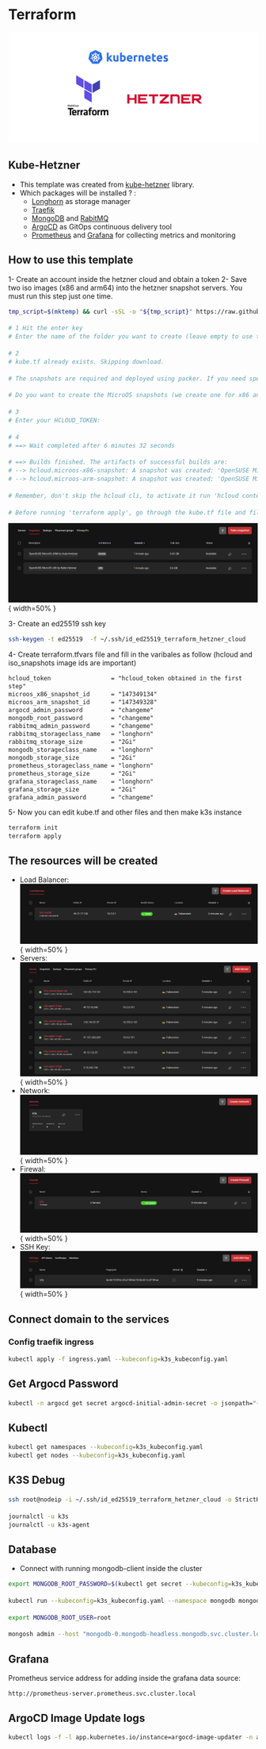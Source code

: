 # Terraform

![Hetzner + Terrafom = Kubernetes](./.images/hetzner_terraform_kubernetes.png)

## Kube-Hetzner

- This template was created from [kube-hetzner](https://github.com/kube-hetzner/terraform-hcloud-kube-hetzner/blob/master/kube.tf.example) library.
- Which packages will be installed ? :
  - [Longhorn](https://longhorn.io/) as storage manager
  - [Traefik](https://traefik.io/)
  - [MongoDB](https://www.mongodb.com/) and [RabitMQ](https://rabbitmq.com/)
  - [ArgoCD](https://argo-cd.readthedocs.io/en/stable/) as GitOps continuous delivery tool
  - [Prometheus](https://prometheus.io/) and [Grafana](https://grafana.com/) for collecting metrics and monitoring

## How to use this template

1- Create an account inside the hetzner cloud and obtain a token
2- Save two iso images (x86 and arm64) into the hetzner snapshot servers. You must run this step just one time.

```bash
tmp_script=$(mktemp) && curl -sSL -o "${tmp_script}" https://raw.githubusercontent.com/kube-hetzner/terraform-hcloud-kube-hetzner/master/scripts/create.sh && chmod +x "${tmp_script}" && "${tmp_script}" && rm "${tmp_script}"

# 1 Hit the enter key
# Enter the name of the folder you want to create (leave empty to use the current directory instead, useful for upgrades):

# 2
# kube.tf already exists. Skipping download.

# The snapshots are required and deployed using packer. If you need specific extra packages, you need to choose no and edit hcloud-microos-snapshots.pkr.hcl file manually. This is not needed in 99% of cases, as we already include the most common packages.

# Do you want to create the MicroOS snapshots (we create one for x86 and one for ARM architectures) with packer now? (yes/no):

# 3
# Enter your HCLOUD_TOKEN:

# 4
# ==> Wait completed after 6 minutes 32 seconds

# ==> Builds finished. The artifacts of successful builds are:
# --> hcloud.microos-x86-snapshot: A snapshot was created: 'OpenSUSE MicroOS x86 by Kube-Hetzner' (ID: 147349134)
# --> hcloud.microos-arm-snapshot: A snapshot was created: 'OpenSUSE MicroOS ARM by Kube-Hetzner' (ID: 147349328)

# Remember, don't skip the hcloud cli, to activate it run 'hcloud context create <project-name>'. It is ideal to quickly debug and allows targeted cleanup when needed!

# Before running 'terraform apply', go through the kube.tf file and fill it with your desired values.
```

![images_snapshots](./.images/x86_and_arm64_images_snapshots.png){ width=50% }

3- Create an ed25519 ssh key

```bash
ssh-keygen -t ed25519  -f ~/.ssh/id_ed25519_terraform_hetzner_cloud
```

4- Create terraform.tfvars file and fill in the varibales as follow (hcloud and iso_snapshots image ids are important)

```env
hcloud_token                 = "hcloud_token obtained in the first step"
microos_x86_snapshot_id      = "147349134"
microos_arm_snapshot_id      = "147349328"
argocd_admin_password        = "changeme"
mongodb_root_password        = "changeme"
rabbitmq_admin_password      = "changeme"
rabbitmq_storageclass_name   = "longhorn"
rabbitmq_storage_size        = "2Gi"
mongodb_storageclass_name    = "longhorn"
mongodb_storage_size         = "2Gi"
prometheus_storageclass_name = "longhorn"
prometheus_storage_size      = "2Gi"
grafana_storageclass_name    = "longhorn"
grafana_storage_size         = "2Gi"
grafana_admin_password       = "changeme"
```

5- Now you can edit kube.tf and other files and then make k3s instance

```bash
terraform init
terraform apply
```

## The resources will be created

- Load Balancer:
  ![Load Balancer](./.images/load_balancers.png){ width=50% }
- Servers:
  ![Servers](./.images/servers.png){ width=50% }
- Network:
  ![Network](./.images/networks.png){ width=50% }
- Firewal:
  ![Firewal](./.images/firewalls.png){ width=50% }
- SSH Key:
  ![SSH Key](./.images/ssh_keys.png){ width=50% }

## Connect domain to the services

### Config traefik ingress

```bash
kubectl apply -f ingress.yaml --kubeconfig=k3s_kubeconfig.yaml
```

## Get Argocd Password

```bash
kubectl -n argocd get secret argocd-initial-admin-secret -o jsonpath="{.data.password}" --kubeconfig=k3s_kubeconfig.yaml | base64 -d
```

## Kubectl

```bash
kubectl get namespaces --kubeconfig=k3s_kubeconfig.yaml
kubectl get nodes --kubeconfig=k3s_kubeconfig.yaml
```

## K3S Debug

```bash
ssh root@nodeip -i ~/.ssh/id_ed25519_terraform_hetzner_cloud -o StrictHostKeyChecking=no -p 2220

journalctl -u k3s
journalctl -u k3s-agent
```

## Database

- Connect with running mongodb-client inside the cluster

```bash
export MONGODB_ROOT_PASSWORD=$(kubectl get secret --kubeconfig=k3s_kubeconfig.yaml --namespace mongodb mongodb -o jsonpath="{.data.mongodb-root-password}" | base64 -d)

kubectl run --kubeconfig=k3s_kubeconfig.yaml --namespace mongodb mongodb-client --rm --tty -i --restart='Never' --env="MONGODB_ROOT_PASSWORD=$MONGODB_ROOT_PASSWORD" --image docker.io/bitnami/mongodb:7.0.4-debian-11-r4 --overrides='{"apiVersion": "v1", "spec": {"nodeSelector": { "run": "packages" }}}' --command -- bash

export MONGODB_ROOT_USER=root

mongosh admin --host "mongodb-0.mongodb-headless.mongodb.svc.cluster.local:27017,mongodb-1.mongodb-headless.mongodb.svc.cluster.local:27017" --authenticationDatabase admin -u $MONGODB_ROOT_USER -p $MONGODB_ROOT_PASSWORD
```

## Grafana

Prometheus service address for adding inside the grafana data source:

```
http://prometheus-server.prometheus.svc.cluster.local
```

## ArgoCD Image Update logs

```bash
kubectl logs -f -l app.kubernetes.io/instance=argocd-image-updater -n argocd --kubeconfig=k3s_kubeconfig.yaml
```
